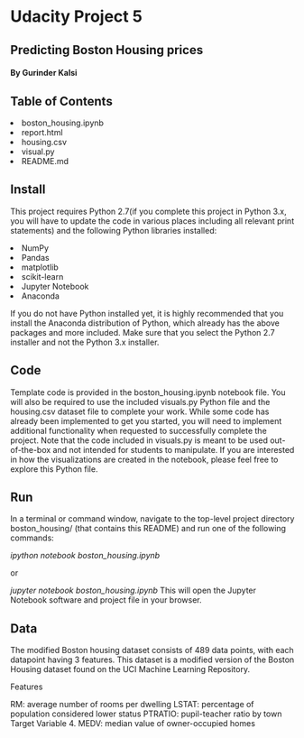 # Udacity Project 5 
## Predicting Boston Housing prices
#### By Gurinder Kalsi


## Table of Contents
<li>boston_housing.ipynb</li>
<li>report.html</li>
<li>housing.csv</li>
<li>visual.py</li>
<li>README.md</li>


## Install

This project requires Python 2.7(if you complete this project in Python 3.x, you will have to update the code in various places including all relevant print statements) and the following Python libraries installed:

<li>NumPy</li>
<li>Pandas</li>
<li>matplotlib</li>
<li>scikit-learn</li>
<li>Jupyter Notebook</li>
<li>Anaconda</li>

If you do not have Python installed yet, it is highly recommended that you install the Anaconda distribution of Python, which already has the above packages and more included. Make sure that you select the Python 2.7 installer and not the Python 3.x installer.

## Code

Template code is provided in the boston_housing.ipynb notebook file. You will also be required to use the included visuals.py Python file and the housing.csv dataset file to complete your work. While some code has already been implemented to get you started, you will need to implement additional functionality when requested to successfully complete the project. Note that the code included in visuals.py is meant to be used out-of-the-box and not intended for students to manipulate. If you are interested in how the visualizations are created in the notebook, please feel free to explore this Python file.

## Run

In a terminal or command window, navigate to the top-level project directory boston_housing/ (that contains this README) and run one of the following commands:

<em>ipython notebook boston_housing.ipynb</em>

or

<em>jupyter notebook boston_housing.ipynb</em>
This will open the Jupyter Notebook software and project file in your browser.

## Data

The modified Boston housing dataset consists of 489 data points, with each datapoint having 3 features. This dataset is a modified version of the Boston Housing dataset found on the UCI Machine Learning Repository.

Features

RM: average number of rooms per dwelling
LSTAT: percentage of population considered lower status
PTRATIO: pupil-teacher ratio by town
Target Variable 4. MEDV: median value of owner-occupied homes
